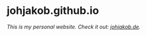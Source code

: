 <!-- twitter: @JohJakob -->

# johjakob.github.io

_This is my personal website. Check it out: [johjakob.de](http://johjakob.de)._
